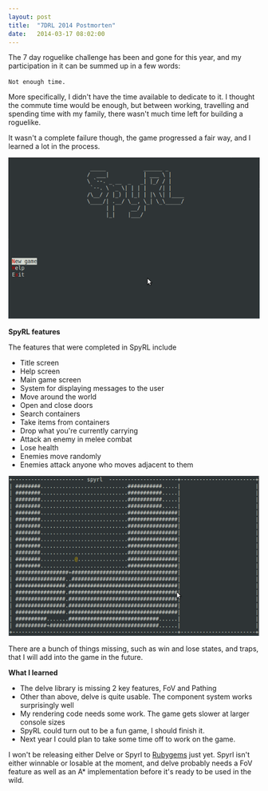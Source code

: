 ```yaml
---
layout: post
title:  "7DRL 2014 Postmorten"
date:   2014-03-17 08:02:00
---
```


The 7 day roguelike challenge has been and gone for this year, and my participation in it can be summed up in a few words:

`Not enough time.`

More specifically, I didn't have the time available to dedicate to it. I thought the commute time would be enough, but between working, travelling and spending time with my family, there wasn't much time left for building a roguelike.

It wasn't a complete failure though, the game progressed a fair way, and I learned a lot in the process.

![Spyrl title screen](assets/img/spyrl.png)

**SpyRL features**

The features that were completed in SpyRL include

* Title screen
* Help screen
* Main game screen
* System for displaying messages to the user
* Move around the world
* Open and close doors
* Search containers
* Take items from containers
* Drop what you're currently carrying
* Attack an enemy in melee combat
* Lose health
* Enemies move randomly
* Enemies attack anyone who moves adjacent to them

![Spyrl game screen](assets/img/gspyrl.png)

There are a bunch of things missing, such as win and lose states, and traps, that I will add into the game in the future.

**What I learned**

* The delve library is missing 2 key features, FoV and Pathing
* Other than above, delve is quite usable. The component system works surprisingly well
* My rendering code needs some work. The game gets slower at larger console sizes
* SpyRL could turn out to be a fun game, I should finish it.
* Next year I could plan to take some time off to work on the game.

I won't be releasing either Delve or Spyrl to [Rubygems](http://rubygems.org) just yet. Spyrl isn't either winnable or losable at the moment, and delve probably needs a FoV feature as well as an A* implementation before it's ready to be used in the wild.
